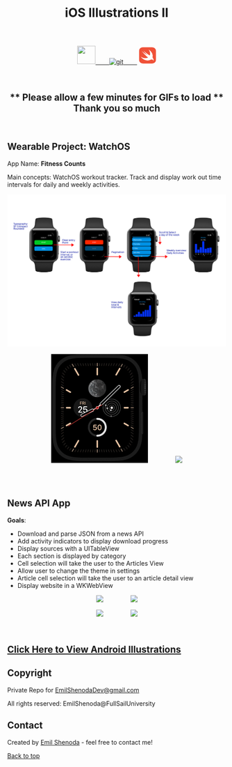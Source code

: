 # <p align="center">iOS Illustrations II </p>

<br>


<p align="center"> <a href="https://developer.apple.com/swift/" target="_blank" rel="noreferrer"> <img src="https://developer.apple.com/assets/elements/icons/xcode-12/xcode-12-96x96_2x.png" width="42" height="42"/>&nbsp;&nbsp;&nbsp;&nbsp;&nbsp;&nbsp&nbsp; </a>  <a href="https://git-scm.com/" target="_blank" rel="noreferrer"> <img src="https://www.vectorlogo.zone/logos/git-scm/git-scm-icon.svg" alt="git" width="40" height="40"/> &nbsp;&nbsp;&nbsp;&nbsp;&nbsp;&nbsp&nbsp;</a>  <a href="https://developer.apple.com/swift/" target="_blank" rel="noreferrer"> <img src="https://raw.githubusercontent.com/devicons/devicon/master/icons/swift/swift-original.svg" alt="swift" width="40" height="40"/> </a> </p>

<br>

<h2 align="center">** Please allow a few minutes for GIFs to load ** <br> Thank you so much</h3>

<br>

## Wearable Project: WatchOS

App Name: __Fitness Counts__

Main concepts: WatchOS workout tracker. Track and display work out time intervals for daily and weekly activities.

<p align="center">
	<img src= "Images/Navigation.png"/>
</p>

<p align="center">
	<img src= "Images/Watch-1.gif" height=250/>
&nbsp;&nbsp;&nbsp;&nbsp;&nbsp;&nbsp&nbsp;&nbsp;&nbsp;&nbsp;&nbsp&nbsp&nbsp;&nbsp;
   <img src= "Images/Watch-2.gif" height=250/>
</p>

<br>
<br>

## News API App

__Goals__:

* Download and parse JSON from a news API
* Add activity indicators to display download progress
* Display sources with a UITableView
* Each section is displayed by category
* Cell selection will take the user to the Articles View
* Allow user to change the theme in settings
* Article cell selection will take the user to an article detail view
* Display website in a WKWebView


<p align="center">
  <img src= "Images/News-2.gif" height=350>
&nbsp;&nbsp;&nbsp;&nbsp;&nbsp;&nbsp&nbsp;&nbsp;&nbsp;&nbsp;&nbsp&nbsp&nbsp;&nbsp;
<img src= "Images/News-3.gif" height=350>
</p>

<p align="center">
  <img src= "Images/News-4.gif" height=350>
&nbsp;&nbsp;&nbsp;&nbsp;&nbsp;&nbsp&nbsp;&nbsp;&nbsp;&nbsp;&nbsp&nbsp&nbsp;&nbsp;
<img src= "Images/News-5.gif" height=350>
</p>

<br>

## [Click Here to View Android Illustrations](https://github.com/EShenoda/Android-Project)

##  Copyright
Private Repo for EmilShenodaDev@gmail.com

All rights reserved: EmilShenoda@FullSailUniversity

## Contact
Created by [Emil Shenoda](mailto:EmilShenodaDev@gmail.com) - feel free to contact me!

[Back to top](#table-of-contents)